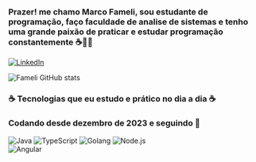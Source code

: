 ### Prazer! me chamo Marco Fameli, sou estudante de programação, faço faculdade de analise de sistemas e tenho uma grande paixão de praticar e estudar programação constantemente ☕👩‍💻

[![LinkedIn](https://img.shields.io/badge/LinkedIn-0077B5?style=for-the-badge&logo=linkedin&logoColor=white)](https://www.linkedin.com/in/marco-almeida-fameli-49a823236/)

![Fameli GitHub stats](https://github-readme-stats.vercel.app/api?username=marcofameli&theme=vue-dark)

###  ☕ Tecnologias que eu estudo e prático no dia a dia ☕
### Codando desde dezembro de 2023 e seguindo 👊

<div style="display: inline-block;">
    <img alt="Java" src="https://img.shields.io/badge/Java-ED8B00?style=for-the-badge&logo=openjdk&logoColor=white" />
</div>
<div style="display: inline-block;">
    <img alt="TypeScript" src="https://img.shields.io/badge/TypeScript-007ACC?style=for-the-badge&logo=typescript&logoColor=white" />
</div>
<div style="display: inline-block;">
    <img alt="Golang" src="https://img.shields.io/badge/Go-00ADD8?style=for-the-badge&logo=go&logoColor=white" /> 
</div>
<div style="display: inline-block;">
    <img alt="Node.js" src="https://img.shields.io/badge/Node.js-43853D?style=for-the-badge&logo=node.js&logoColor=white" />
</div>
<div>
  <img alt="Angular" src="https://img.shields.io/badge/Angular-DD0031?style=for-the-badge&logo=angular&logoColor=white"/>
</div>
